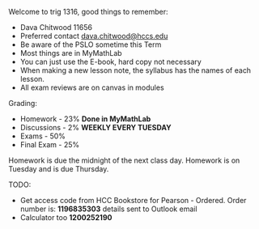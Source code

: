 Welcome to trig 1316, good things to remember:
* Dava Chitwood 11656
* Preferred contact dava.chitwood@hccs.edu
* Be aware of the PSLO sometime this Term
* Most things are in MyMathLab
* You can just use the E-book, hard copy not necessary
* When making a new lesson note, the syllabus has the names of each lesson.
* All exam reviews are on canvas in modules

Grading:
* Homework - 23% __Done in MyMathLab__ 
* Discussions - 2% __WEEKLY EVERY TUESDAY__
* Exams - 50%
* Final Exam - 25%

Homework is due the midnight of the next class day. Homework is on Tuesday and is due Thursday.

TODO:
- Get access code from HCC Bookstore for Pearson - Ordered. Order number is: **1196835303** details sent to Outlook email
- Calculator too **1200252190**